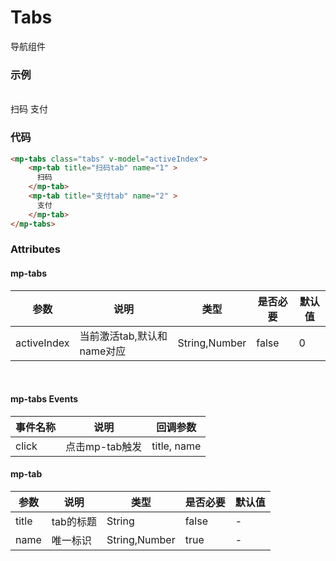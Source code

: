 # Tabs
导航组件

### 示例
<br />

<mp-tabs class="tabs" v-model="activeIndex">
    <mp-tab title="扫码tab" name="1" >
      扫码
    </mp-tab>
    <mp-tab title="支付tab" name="2" >
      支付
    </mp-tab>
</mp-tabs>

### 代码
``` html
<mp-tabs class="tabs" v-model="activeIndex">
    <mp-tab title="扫码tab" name="1" >
      扫码
    </mp-tab>
    <mp-tab title="支付tab" name="2" >
      支付
    </mp-tab>
</mp-tabs>

```

### Attributes

#### mp-tabs
| 参数 | 说明 | 类型 | 是否必要 | 默认值 |
| ---- | ---- |  ---- | ---- |  ----  |
| activeIndex | 当前激活tab,默认和name对应 | String,Number | false | 0 |
<br>

#### mp-tabs  Events
| 事件名称 | 说明 | 回调参数 |
| ---- | ---- |  ---- | 
| click | 点击mp-tab触发 | title, name |


#### mp-tab
| 参数 | 说明 | 类型 | 是否必要 | 默认值 |
| ---- | ---- |  ---- | ---- |  ----  |
| title | tab的标题 | String | false | - |
| name | 唯一标识 | String,Number | true | - |